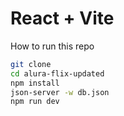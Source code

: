 # React + Vite

How to run this repo

```bash
git clone
cd alura-flix-updated
npm install
json-server -w db.json
npm run dev
```
